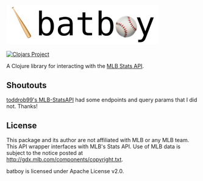 <img src="assets/logo/batboy.png" width="400px">

[![Clojars Project](https://img.shields.io/clojars/v/dev.russell/batboy.svg)](https://clojars.org/dev.russell/batboy)

A Clojure library for interacting with the [MLB Stats API](https://statsapi.mlb.com/).

## Shoutouts

[toddrob99's MLB-StatsAPI](https://github.com/toddrob99/MLB-StatsAPI) had some endpoints and query params that I did not. Thanks!

## License

This package and its author are not affiliated with MLB or any MLB team. This API wrapper interfaces with MLB's Stats API. Use of MLB data is subject to the notice posted at http://gdx.mlb.com/components/copyright.txt.

batboy is licensed under Apache License v2.0.
